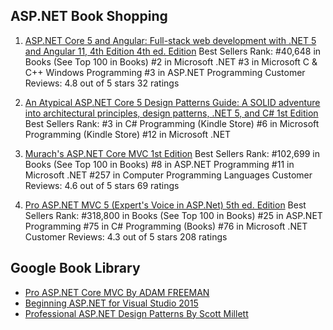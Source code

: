 ## ASP.NET Book Shopping

1. [ASP.NET Core 5 and Angular: Full-stack web development with .NET 5 and Angular 11, 4th Edition 4th ed. Edition](https://books.google.com.bd/books?id=Dr0YEAAAQBAJ&printsec=frontcover&dq=ASP.NET+Core+5+and+Angular&hl=en&sa=X&ved=2ahUKEwjBu6uC69XzAhUk8XMBHZCmCqwQuwV6BAgLEAc#v=onepage&q&f=false)
Best Sellers Rank: #40,648 in Books (See Top 100 in Books)
#2 in Microsoft .NET
#3 in Microsoft C & C++ Windows Programming
#3 in ASP.NET Programming
Customer Reviews: 4.8 out of 5 stars    32 ratings

2. [An Atypical ASP.NET Core 5 Design Patterns Guide: A SOLID adventure into architectural principles, design patterns, .NET 5, and C# 1st Edition](https://books.google.com.bd/books?id=NOQREAAAQBAJ&printsec=frontcover&dq=An+Atypical+ASP.NET+Core+5+Design+Patterns+Guide:+A+SOLID+adventure+into+architectural+principles,+design+patterns,+.NET+5,+and+C%23+1st+Edition&hl=en&sa=X&ved=2ahUKEwi9pJ_V69XzAhVm4HMBHQlRC1YQ6AF6BAgDEAI#v=onepage&q&f=false)
Best Sellers Rank:
#3 in C# Programming (Kindle Store)
#6 in Microsoft Programming (Kindle Store)
#12 in Microsoft .NET

3. [Murach's ASP.NET Core MVC 1st Edition](https://books.google.com.bd/books?id=Hse5ywEACAAJ&dq=Murach%27s+ASP.NET+Core+MVC+1st+Edition&hl=en&sa=X&ved=2ahUKEwj2t4_f7dXzAhVa7HMBHTDzCpcQ6wF6BAgKEAE)
Best Sellers Rank: #102,699 in Books (See Top 100 in Books)
#8 in ASP.NET Programming
#11 in Microsoft .NET
#257 in Computer Programming Languages
Customer Reviews: 4.6 out of 5 stars    69 ratings

4. [Pro ASP.NET MVC 5 (Expert's Voice in ASP.Net) 5th ed. Edition](https://books.google.com.bd/books?id=ZqZ4AgAAQBAJ&printsec=frontcover&dq=Pro+ASP.NET+MVC+5+(Expert%27s+Voice+in+ASP.Net)+5th+ed.+Edition&hl=en&sa=X&redir_esc=y#v=onepage&q&f=false)
Best Sellers Rank: #318,800 in Books (See Top 100 in Books)
#25 in ASP.NET Programming
#75 in C# Programming (Books)
#76 in Microsoft .NET
Customer Reviews: 4.3 out of 5 stars    208 ratings

## Google Book Library
- [Pro ASP.NET Core MVC By ADAM FREEMAN](https://books.google.com.bd/books?id=iEQWDQAAQBAJ&printsec=frontcover#v=onepage&q&f=false)
- [Beginning ASP.NET for Visual Studio 2015](https://books.google.com.bd/books?id=TEs1CAAAQBAJ&printsec=frontcover#v=onepage&q&f=false)
- [Professional ASP.NET Design Patterns By Scott Millett](https://books.google.com.bd/books?id=-oun5phKEhgC&printsec=frontcover#v=onepage&q&f=false)
